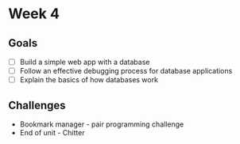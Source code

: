 # Week 4

## Goals

* [ ] Build a simple web app with a database
* [ ] Follow an effective debugging process for database applications
* [ ] Explain the basics of how databases work

## Challenges

* Bookmark manager - pair programming challenge
* End of unit - Chitter
